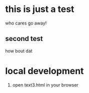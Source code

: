 # this is just a test 

who cares go away!

## second test

how bout dat

# local development 

1. open text3.html in your browser